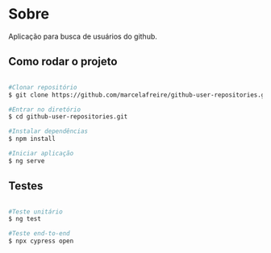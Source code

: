 # Sobre

Aplicação para busca de usuários do github.

## Como rodar o projeto

```bash

#Clonar repositório
$ git clone https://github.com/marcelafreire/github-user-repositories.git

#Entrar no diretório
$ cd github-user-repositories.git

#Instalar dependências
$ npm install

#Iniciar aplicação 
$ ng serve

````

## Testes

```bash

#Teste unitário
$ ng test

#Teste end-to-end
$ npx cypress open

````
